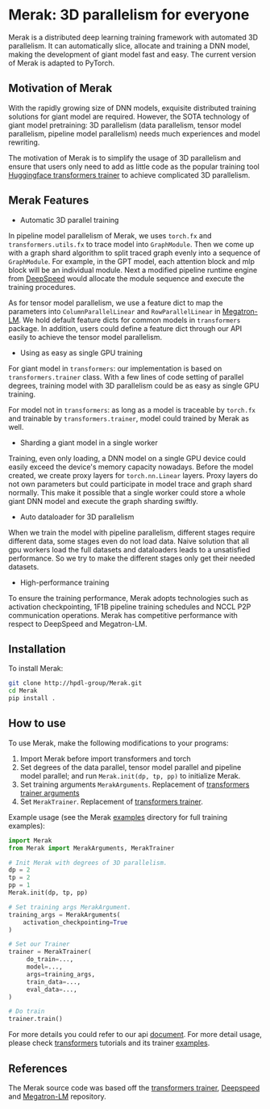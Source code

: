 <!---
Copyright (c) 2022, HPDL group, PDL lab, NUDT.  All rights reserved.

Maintainer: TXacs (txacs1993@gmail.com), Swli (lucasleesw9@gmail.com)

Licensed under the Apache License, Version 2.0 (the "License");
you may not use this file except in compliance with the License.
You may obtain a copy of the License at

    http://www.apache.org/licenses/LICENSE-2.0

Unless required by applicable law or agreed to in writing, software
distributed under the License is distributed on an "AS IS" BASIS,
WITHOUT WARRANTIES OR CONDITIONS OF ANY KIND, either express or implied.
See the License for the specific language governing permissions and
limitations under the License.
-->

# Merak: 3D parallelism for everyone

Merak is a distributed deep learning training framework with automated 3D parallelism. It can automatically slice, allocate and training a DNN model, making the development of giant model fast and easy. The current version of Merak is adapted to PyTorch.

## Motivation of Merak

With the rapidly growing size of DNN models, exquisite distributed training solutions for giant model are required. However, the SOTA technology of giant model pretraining: 3D parallelism (data parallelism, tensor model parallelism, pipeline model parallelism) needs much experiences and model rewriting.

The motivation of Merak is to simplify the usage of 3D parallelism and ensure that users only need to add as little code as the popular training tool [Huggingface transformers trainer](https://huggingface.co/docs/transformers/master/en/main_classes/trainer#trainer) to achieve complicated 3D parallelism. 

## Merak Features

-   Automatic 3D parallel training

In pipeline model parallelism of Merak, we uses `torch.fx` and `transformers.utils.fx` to trace model into `GraphModule`. Then we come up with a graph shard algorithm to split traced graph evenly into a sequence of `GraphModule`. For example, in the GPT model, each attention block and mlp block will be an individual module. Next a modified pipeline runtime engine from [DeepSpeed](https://github.com/microsoft/DeepSpeed/tree/master/deepspeed/runtime/pipe) would allocate the module sequence and execute the training procedures.

As for tensor model parallelism, we use a feature dict to map the parameters into `ColumnParallelLinear` and `RowParallelLinear` in [Megatron-LM](https://github.com/NVIDIA/Megatron-LM/blob/main/megatron/mpu/layers.py). We hold default feature dicts for common models in `transformers` package. In addition, users could define a feature dict through our API easily to achieve the tensor model parallelism.

-   Using as easy as single GPU training

For giant model in `transformers`: our implementation is based on `transformers.trainer` class. With a few lines of code setting of parallel degrees, training model with 3D parallelism could be as easy as single GPU training.

For model not in  `transformers`: as long as a model is traceable by `torch.fx` and trainable by `transformers.trainer`, model could trained by Merak as well.

-   Sharding a giant model in a single worker

Training, even only loading, a DNN model on a single GPU device could easily exceed the device's memory capacity nowadays. Before the model created, we create proxy layers for `torch.nn.Linear` layers. Proxy layers do not own parameters but could participate in model trace and graph shard normally. This make it possible that a single worker could store a whole giant DNN model and execute the graph sharding swiftly. 

-   Auto dataloader for 3D parallelism

When we train the model with pipeline parallelism, different stages require different data, some stages even do not load data. Naive solution that all gpu workers load the full datasets and dataloaders leads to a unsatisfied performance. So we try to make the different stages only get their needed datasets.


-   High-performance training

To ensure the training performance, Merak adopts technologies such as activation checkpointing, 1F1B pipeline training schedules and NCCL P2P communication operations. Merak has competitive performance with respect to DeepSpeed and Megatron-LM.

## Installation

To install Merak: 

```bash
git clone http://hpdl-group/Merak.git
cd Merak
pip install .
```


## How to use

To use Merak, make the following modifications to your programs:

1. Import Merak before import transformers and torch
2. Set degrees of the data parallel, tensor model parallel and pipeline model parallel; and run `Merak.init(dp, tp, pp)` to initialize Merak.
3. Set training arguments `MerakArguments`. Replacement of [transformers trainer arguments](https://huggingface.co/docs/transformers/master/en/main_classes/trainer#transformers.TrainingArguments)
4. Set `MerakTrainer`. Replacement of [transformers trainer](https://huggingface.co/docs/transformers/master/en/main_classes/trainer#trainer).

Example usage (see the Merak [examples](https://github.com/HPDL-group/merak_prerelease/examples/) directory for full training examples):

```Python
import Merak
from Merak import MerakArguments, MerakTrainer

# Init Merak with degrees of 3D parallelism.
dp = 2
tp = 2
pp = 1
Merak.init(dp, tp, pp)

# Set training args MerakArgument.
training_args = MerakArguments(
	activation_checkpointing=True
)

# Set our Trainer
trainer = MerakTrainer(
     do_train=...,
     model=...,
     args=training_args,
     train_data=...,
     eval_data=...,
)

# Do train
trainer.train()
```

For more details you could refer to our api [document](https://github.com/HPDL-Group/merak_prerelease/blob/main/docs/api_doc.md).
For more detail usage, please check [transformers](https://github.com/huggingface/transformers) tutorials and its trainer [examples](https://github.com/huggingface/transformers/tree/master/examples/pytorch).


## References

The Merak source code was based off the  [transformers trainer](https://huggingface.co/docs/transformers/master/en/main_classes/trainer#trainer), [Deepspeed](https://github.com/microsoft/DeepSpeed) and [Megatron-LM](https://github.com/NVIDIA/Megatron-LM) repository.

